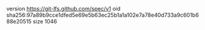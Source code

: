 version https://git-lfs.github.com/spec/v1
oid sha256:97a89b9cce1dfed5e69e5b63ec25b1a1a102e7a78e40d733a9c601b688e20515
size 1046
